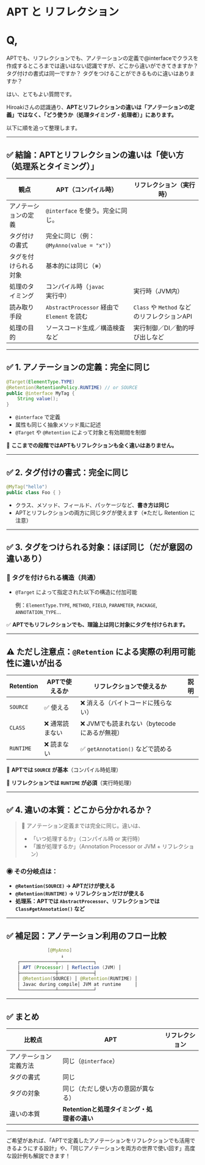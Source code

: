 # APT と リフレクション

# Q,

APTでも、リフレクションでも、アノテーションの定義で@interfaceでクラスを作成するところまでは違いはない認識ですが、どこから違いができてきますか？
タグ付けの書式は同一ですか？
タグをつけることができるものに違いはありますか？

はい、とてもよい質問です。

Hiroakiさんの認識通り、**APTとリフレクションの違いは「アノテーションの定義」ではなく、「どう使うか（処理タイミング・処理者）」にあります。**

以下に順を追って整理します。

---

## ✅ 結論：APTとリフレクションの違いは「使い方（処理系とタイミング）」

| 観点 | APT（コンパイル時） | リフレクション（実行時） |
| --- | --- | --- |
| アノテーションの定義 | `@interface` を使う。完全に同じ。 |  |
| タグ付けの書式 | 完全に同じ（例：`@MyAnno(value = "x")`） |  |
| タグを付けられる対象 | 基本的には同じ（※） |  |
| 処理のタイミング | コンパイル時（`javac` 実行中） | 実行時（JVM内） |
| 読み取り手段 | `AbstractProcessor` 経由で `Element` を読む | `Class` や `Method` などのリフレクションAPI |
| 処理の目的 | ソースコード生成／構造検査など | 実行制御／DI／動的呼び出しなど |

---

## ✅ 1. アノテーションの定義：**完全に同じ**

```java
@Target(ElementType.TYPE)
@Retention(RetentionPolicy.RUNTIME) // or SOURCE
public @interface MyTag {
    String value();
}
```

- `@interface` で定義
- 属性も同じく抽象メソッド風に記述
- `@Target` や `@Retention` によって対象と有効期間を制御

📌 **ここまでの段階ではAPTもリフレクションも全く違いはありません。**

---

## ✅ 2. タグ付けの書式：**完全に同じ**

```java
@MyTag("hello")
public class Foo { }
```

- クラス、メソッド、フィールド、パッケージなど、**書き方は同じ**
- APTとリフレクションの両方に同じタグが使えます（※ただし Retention に注意）

---

## ✅ 3. タグをつけられる対象：**ほぼ同じ**（だが意図の違いあり）

### 🎯 タグを付けられる構造（共通）

- `@Target` によって指定された以下の構造に付加可能
    
    例：`ElementType.TYPE`, `METHOD`, `FIELD`, `PARAMETER`, `PACKAGE`, `ANNOTATION_TYPE`...
    

✅ **APTでもリフレクションでも、理論上は同じ対象にタグを付けられます。**

---

## ⚠ ただし注意点：`@Retention` による実際の利用可能性に違いが出る

| Retention | APTで使えるか | リフレクションで使えるか | 説明 |
| --- | --- | --- | --- |
| `SOURCE` | ✅ 使える | ❌ 消える（バイトコードに残らない） |  |
| `CLASS` | ❌ 通常読まない | ❌ JVMでも読まれない（bytecodeにあるが無視） |  |
| `RUNTIME` | ❌ 読まない | ✅ `getAnnotation()` などで読める |  |

🔸 **APTでは `SOURCE` が基本**（コンパイル時処理）

🔸 **リフレクションでは `RUNTIME` が必須**（実行時処理）

---

## ✅ 4. 違いの本質：どこから分かれるか？

> 🔸 アノテーション定義までは完全に同じ。違いは、
> 
> - 「いつ処理するか」（コンパイル時 or 実行時）
> - 「誰が処理するか」（Annotation Processor or JVM + リフレクション）

### ◉ その分岐点は：

- **`@Retention(SOURCE)` → APTだけが使える**
- **`@Retention(RUNTIME)` → リフレクションだけが使える**
- **処理系：APTでは `AbstractProcessor`、リフレクションでは `Class#getAnnotation()` など**

---

## ✅ 補足図：アノテーション利用のフロー比較

```java
               [@MyAnno]
                    ↓
    ┌─────────────┬─────────────┐
    │ APT (Processor) │ Reflection (JVM) │
    ├─────────────┼─────────────┤
    │ @Retention(SOURCE) │ @Retention(RUNTIME) │
    │ Javac during compile│ JVM at runtime     │
    └─────────────┴─────────────┘
```

---

## ✅ まとめ

| 比較点 | APT | リフレクション |
| --- | --- | --- |
| アノテーション定義方法 | 同じ（`@interface`） |  |
| タグの書式 | 同じ |  |
| タグの対象 | 同じ（ただし使い方の意図が異なる） |  |
| 違いの本質 | **Retentionと処理タイミング・処理者の違い** |  |

---

ご希望があれば、「APTで定義したアノテーションをリフレクションでも活用できるようにする設計」や、「同じアノテーションを両方の世界で使い回す」高度な設計例も解説できます！